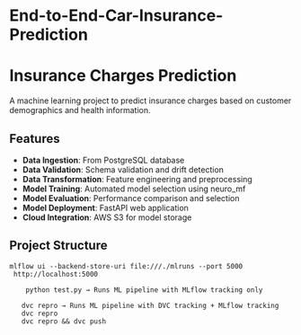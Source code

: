# End-to-End-Car-Insurance-Prediction
# Insurance Charges Prediction

A machine learning project to predict insurance charges based on customer demographics and health information.

## Features

- **Data Ingestion**: From PostgreSQL database
- **Data Validation**: Schema validation and drift detection
- **Data Transformation**: Feature engineering and preprocessing
- **Model Training**: Automated model selection using neuro_mf
- **Model Evaluation**: Performance comparison and selection
- **Model Deployment**: FastAPI web application
- **Cloud Integration**: AWS S3 for model storage

## Project Structure



```
mlflow ui --backend-store-uri file:///./mlruns --port 5000
 http://localhost:5000 

 ````

 ```
     python test.py → Runs ML pipeline with MLflow tracking only

    dvc repro → Runs ML pipeline with DVC tracking + MLflow tracking
    dvc repro
    dvc repro && dvc push
````